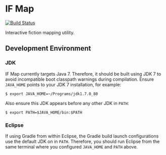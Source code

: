 # IF Map

[![Build Status](https://travis-ci.org/ssoloff/ifmap.svg?branch=master)](https://travis-ci.org/ssoloff/ifmap)

Interactive fiction mapping utility.

## Development Environment

### JDK

IF Map currently targets Java 7.  Therefore, it should be built using JDK 7 to avoid incompatible boot classpath warnings during compilation.  Ensure `JAVA_HOME` points to your JDK 7 installation, for example:

    $ export JAVA_HOME=~/Programs/jdk1.7.0_80

Also ensure this JDK appears before any other JDK in `PATH`:

    $ export PATH=$JAVA_HOME/bin:$PATH

### Eclipse

If using Gradle from within Eclipse, the Gradle build launch configurations use the default JDK on in `PATH`.  Therefore, you should run Eclipse from the same terminal where you configured `JAVA_HOME` and `PATH` above.
